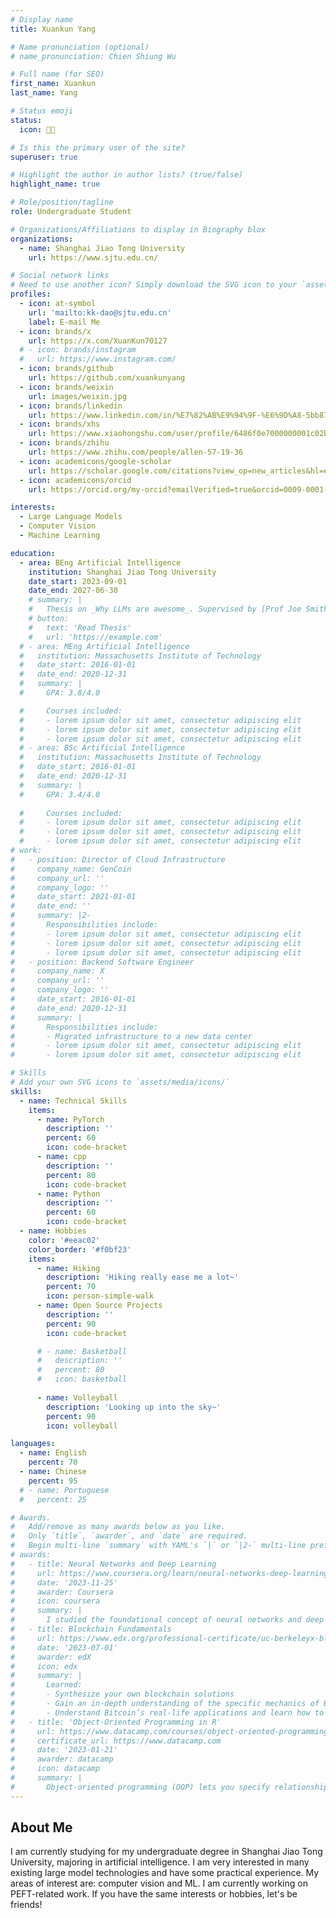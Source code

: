 ```yaml
---
# Display name
title: Xuankun Yang

# Name pronunciation (optional)
# name_pronunciation: Chien Shiung Wu

# Full name (for SEO)
first_name: Xuankun
last_name: Yang

# Status emoji
status:
  icon: 😶‍🌫️

# Is this the primary user of the site?
superuser: true

# Highlight the author in author lists? (true/false)
highlight_name: true

# Role/position/tagline
role: Undergraduate Student

# Organizations/Affiliations to display in Biography blox
organizations:
  - name: Shanghai Jiao Tong University
    url: https://www.sjtu.edu.cn/

# Social network links
# Need to use another icon? Simply download the SVG icon to your `assets/media/icons/` folder.
profiles:
  - icon: at-symbol
    url: 'mailto:kk-dao@sjtu.edu.cn'
    label: E-mail Me
  - icon: brands/x
    url: https://x.com/XuanKun70127
  # - icon: brands/instagram
  #   url: https://www.instagram.com/
  - icon: brands/github
    url: https://github.com/xuankunyang
  - icon: brands/weixin
    url: images/weixin.jpg
  - icon: brands/linkedin
    url: https://www.linkedin.com/in/%E7%82%AB%E9%94%9F-%E6%9D%A8-5bb877365/
  - icon: brands/xhs
    url: https://www.xiaohongshu.com/user/profile/6486f0e7000000001c02b45d
  - icon: brands/zhihu
    url: https://www.zhihu.com/people/allen-57-19-36
  - icon: academicons/google-scholar
    url: https://scholar.google.com/citations?view_op=new_articles&hl=en&imq=%E6%9D%A8%E7%82%AB%E9%94%9F&authuser=1#
  - icon: academicons/orcid
    url: https://orcid.org/my-orcid?emailVerified=true&orcid=0009-0001-0763-5776

interests:
  - Large Language Models
  - Computer Vision
  - Machine Learning

education:
  - area: BEng Artificial Intelligence
    institution: Shanghai Jiao Tong University
    date_start: 2023-09-01
    date_end: 2027-06-30
    # summary: |
    #   Thesis on _Why LLMs are awesome_. Supervised by [Prof Joe Smith](https://example.com). Presented papers at 5 IEEE conferences with the contributions being published in 2 Springer journals.
    # button:
    #   text: 'Read Thesis'
    #   url: 'https://example.com'
  # - area: MEng Artificial Intelligence
  #   institution: Massachusetts Institute of Technology
  #   date_start: 2016-01-01
  #   date_end: 2020-12-31
  #   summary: |
  #     GPA: 3.8/4.0

  #     Courses included:
  #     - lorem ipsum dolor sit amet, consectetur adipiscing elit
  #     - lorem ipsum dolor sit amet, consectetur adipiscing elit
  #     - lorem ipsum dolor sit amet, consectetur adipiscing elit
  # - area: BSc Artificial Intelligence
  #   institution: Massachusetts Institute of Technology
  #   date_start: 2016-01-01
  #   date_end: 2020-12-31
  #   summary: |
  #     GPA: 3.4/4.0
      
  #     Courses included:
  #     - lorem ipsum dolor sit amet, consectetur adipiscing elit
  #     - lorem ipsum dolor sit amet, consectetur adipiscing elit
  #     - lorem ipsum dolor sit amet, consectetur adipiscing elit
# work:
#   - position: Director of Cloud Infrastructure
#     company_name: GenCoin
#     company_url: ''
#     company_logo: ''
#     date_start: 2021-01-01
#     date_end: ''
#     summary: |2-
#       Responsibilities include:
#       - lorem ipsum dolor sit amet, consectetur adipiscing elit
#       - lorem ipsum dolor sit amet, consectetur adipiscing elit
#       - lorem ipsum dolor sit amet, consectetur adipiscing elit
#   - position: Backend Software Engineer
#     company_name: X
#     company_url: ''
#     company_logo: ''
#     date_start: 2016-01-01
#     date_end: 2020-12-31
#     summary: |
#       Responsibilities include:
#       - Migrated infrastructure to a new data center
#       - lorem ipsum dolor sit amet, consectetur adipiscing elit
#       - lorem ipsum dolor sit amet, consectetur adipiscing elit

# Skills
# Add your own SVG icons to `assets/media/icons/`
skills:
  - name: Technical Skills
    items:
      - name: PyTorch
        description: ''
        percent: 60
        icon: code-bracket
      - name: cpp
        description: ''
        percent: 80
        icon: code-bracket
      - name: Python
        description: ''
        percent: 60
        icon: code-bracket
  - name: Hobbies
    color: '#eeac02'
    color_border: '#f0bf23'
    items:
      - name: Hiking
        description: 'Hiking really ease me a lot~'
        percent: 70
        icon: person-simple-walk
      - name: Open Source Projects
        description: ''
        percent: 90
        icon: code-bracket

      # - name: Basketball
      #   description: ''
      #   percent: 80
      #   icon: basketball
      
      - name: Volleyball
        description: 'Looking up into the sky~'
        percent: 90
        icon: volleyball

languages:
  - name: English
    percent: 70
  - name: Chinese
    percent: 95
  # - name: Portuguese
  #   percent: 25

# Awards.
#   Add/remove as many awards below as you like.
#   Only `title`, `awarder`, and `date` are required.
#   Begin multi-line `summary` with YAML's `|` or `|2-` multi-line prefix and indent 2 spaces below.
# awards:
#   - title: Neural Networks and Deep Learning
#     url: https://www.coursera.org/learn/neural-networks-deep-learning
#     date: '2023-11-25'
#     awarder: Coursera
#     icon: coursera
#     summary: |
#       I studied the foundational concept of neural networks and deep learning. By the end, I was familiar with the significant technological trends driving the rise of deep learning; build, train, and apply fully connected deep neural networks; implement efficient (vectorized) neural networks; identify key parameters in a neural network’s architecture; and apply deep learning to your own applications.
#   - title: Blockchain Fundamentals
#     url: https://www.edx.org/professional-certificate/uc-berkeleyx-blockchain-fundamentals
#     date: '2023-07-01'
#     awarder: edX
#     icon: edx
#     summary: |
#       Learned:
#       - Synthesize your own blockchain solutions
#       - Gain an in-depth understanding of the specific mechanics of Bitcoin
#       - Understand Bitcoin’s real-life applications and learn how to attack and destroy Bitcoin, Ethereum, smart contracts and Dapps, and alternatives to Bitcoin’s Proof-of-Work consensus algorithm
#   - title: 'Object-Oriented Programming in R'
#     url: https://www.datacamp.com/courses/object-oriented-programming-with-s3-and-r6-in-r
#     certificate_url: https://www.datacamp.com
#     date: '2023-01-21'
#     awarder: datacamp
#     icon: datacamp
#     summary: |
#       Object-oriented programming (OOP) lets you specify relationships between functions and the objects that they can act on, helping you manage complexity in your code. This is an intermediate level course, providing an introduction to OOP, using the S3 and R6 systems. S3 is a great day-to-day R programming tool that simplifies some of the functions that you write. R6 is especially useful for industry-specific analyses, working with web APIs, and building GUIs.
---
```


## About Me

I am currently studying for my undergraduate degree in Shanghai Jiao Tong University, majoring in artificial intelligence.
I am very interested in many existing large model technologies and have some practical experience. My areas of interest are: computer vision and ML. I am currently working on PEFT-related work.
If you have the same interests or hobbies, let's be friends!
